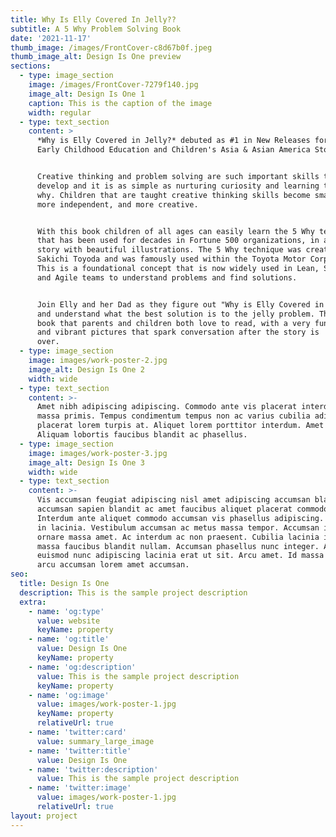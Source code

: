 ```yaml
---
title: Why Is Elly Covered In Jelly??
subtitle: A 5 Why Problem Solving Book
date: '2021-11-17'
thumb_image: /images/FrontCover-c8d67b0f.jpeg
thumb_image_alt: Design Is One preview
sections:
  - type: image_section
    image: /images/FrontCover-7279f140.jpg
    image_alt: Design Is One 1
    caption: This is the caption of the image
    width: regular
  - type: text_section
    content: >
      *Why is Elly Covered in Jelly?* debuted as #1 in New Releases for both
      Early Childhood Education and Children's Asia & Asian America Stories!


      Creative thinking and problem solving are such important skills to
      develop and it is as simple as nurturing curiosity and learning to ask
      why. Children that are taught creative thinking skills become smarter,
      more independent, and more creative.


      With this book children of all ages can easily learn the 5 Why technique
      that has been used for decades in Fortune 500 organizations, in a fun
      story with beautiful illustrations. The 5 Why technique was created by
      Sakichi Toyoda and was famously used within the Toyota Motor Corporation.
      This is a foundational concept that is now widely used in Lean, Six Sigma,
      and Agile teams to understand problems and find solutions.


      Join Elly and her Dad as they figure out "Why is Elly Covered in Jelly?"
      and understand what the best solution is to the jelly problem. This is a
      book that parents and children both love to read, with a very funny story
      and vibrant pictures that spark conversation after the story is
      over.
  - type: image_section
    image: images/work-poster-2.jpg
    image_alt: Design Is One 2
    width: wide
  - type: text_section
    content: >-
      Amet nibh adipiscing adipiscing. Commodo ante vis placerat interdum massa
      massa primis. Tempus condimentum tempus non ac varius cubilia adipiscing
      placerat lorem turpis at. Aliquet lorem porttitor interdum. Amet lacus.
      Aliquam lobortis faucibus blandit ac phasellus.
  - type: image_section
    image: images/work-poster-3.jpg
    image_alt: Design Is One 3
    width: wide
  - type: text_section
    content: >-
      Vis accumsan feugiat adipiscing nisl amet adipiscing accumsan blandit
      accumsan sapien blandit ac amet faucibus aliquet placerat commodo.
      Interdum ante aliquet commodo accumsan vis phasellus adipiscing. Ornare a
      in lacinia. Vestibulum accumsan ac metus massa tempor. Accumsan in lacinia
      ornare massa amet. Ac interdum ac non praesent. Cubilia lacinia interdum
      massa faucibus blandit nullam. Accumsan phasellus nunc integer. Accumsan
      euismod nunc adipiscing lacinia erat ut sit. Arcu amet. Id massa aliquet
      arcu accumsan lorem amet accumsan.
seo:
  title: Design Is One
  description: This is the sample project description
  extra:
    - name: 'og:type'
      value: website
      keyName: property
    - name: 'og:title'
      value: Design Is One
      keyName: property
    - name: 'og:description'
      value: This is the sample project description
      keyName: property
    - name: 'og:image'
      value: images/work-poster-1.jpg
      keyName: property
      relativeUrl: true
    - name: 'twitter:card'
      value: summary_large_image
    - name: 'twitter:title'
      value: Design Is One
    - name: 'twitter:description'
      value: This is the sample project description
    - name: 'twitter:image'
      value: images/work-poster-1.jpg
      relativeUrl: true
layout: project
---
```

